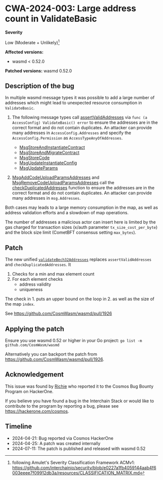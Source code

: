 # CWA-2024-003: Large address count in ValidateBasic

**Severity**

Low (Moderate + Unlikely)[^1]

**Affected versions:**

- wasmd < 0.52.0

**Patched versions:** wasmd 0.52.0

## Description of the bug

In multiple wasmd message types it was possible to add a large number of addresses which might lead to unexpected resource consumption in `ValidateBasic`.

1. The following message types call [assertValidAddresses] via `func (a AccessConfig) ValidateBasic() error` to ensure the addresses are in the correct format and do not contain duplicates. An attacker can provide many addresses in `AccessConfig.Addresses` and specify the `AccessConfig.Permission` as `AccessTypeAnyOfAddresses`.

   - [MsgStoreAndInstantiateContract]
   - [MsgStoreAndMigrateContract]
   - [MsgStoreCode]
   - [MsgUpdateInstantiateConfig]
   - [MsgUpdateParams]

2. [MsgAddCodeUploadParamsAddresses] and [MsgRemoveCodeUploadParamsAddresses] call the [checkDuplicatedAddresses] function to ensure the addresses are in the correct format and do not contain duplicates. An attacker can provide many addresses in `msg.Addresses`.

Both cases may leads to a large memory consumption in the map, as well as address validation efforts and a slowdown of map operations.

The number of addresses a malicious actor can insert here is limited by the gas charged
for transaction sizes (x/auth parameter `tx_size_cost_per_byte`)
and the block size limit (CometBFT consensus setting `max_bytes`).

[MsgUpdateInstantiateConfig]: https://github.com/CosmWasm/wasmd/blob/v0.51.0/x/wasm/types/tx.go#L322
[MsgStoreAndInstantiateContract]: https://github.com/CosmWasm/wasmd/blob/v0.51.0/x/wasm/types/tx.go#L451
[MsgStoreAndMigrateContract]: https://github.com/CosmWasm/wasmd/blob/v0.51.0/x/wasm/types/tx.go#L539
[MsgStoreCode]: https://github.com/CosmWasm/wasmd/blob/v0.51.0/x/wasm/types/tx.go#L70
[MsgUpdateParams]: https://github.com/CosmWasm/wasmd/blob/v0.51.0/x/wasm/types/tx.go#L341
[assertValidAddresses]: https://github.com/CosmWasm/wasmd/blob/v0.51.0/x/wasm/types/params.go#L137
[MsgAddCodeUploadParamsAddresses]: https://github.com/CosmWasm/wasmd/blob/v0.51.0/x/wasm/types/tx.go#L475
[MsgRemoveCodeUploadParamsAddresses]: https://github.com/CosmWasm/wasmd/blob/v0.51.0/x/wasm/types/tx.go#L495
[checkDuplicatedAddresses]: https://github.com/CosmWasm/wasmd/blob/v0.51.0/x/wasm/types/tx.go#L500-L509

## Patch

The new unified [`validateBech32Addresses`] replaces `assertValidAddresses` and `checkDuplicatedAddresses`. It

1. Checks for a min and max element count
2. For each element checks
   - address validity
   - uniqueness

The check in 1. puts an upper bound on the loop in 2. as well as the size of the map `index`.

See https://github.com/CosmWasm/wasmd/pull/1926

[`validateBech32Addresses`]: https://github.com/CosmWasm/wasmd/blob/v0.52.0/x/wasm/types/validation.go#L102-L126

## Applying the patch

Ensure you use wasmd 0.52 or higher in your Go project:
`go list -m github.com/CosmWasm/wasmd`

Alternatively you can backport the patch from https://github.com/CosmWasm/wasmd/pull/1926.

## Acknowledgement

This issue was found by [Richie](https://github.com/sushiwushi) who reported it to the Cosmos Bug Bounty Program on
HackerOne.

If you believe you have found a bug in the Interchain Stack or would like to contribute to the
program by reporting a bug, please see <https://hackerone.com/cosmos>.

## Timeline

- 2024-04-21: Bug reported via Cosmos HackerOne
- 2024-04-25: A patch was created internally
- 2024-07-11: The patch is published and released with wasmd 0.52

[^1]: following Amulet's Severity Classification Framework ACMv1: https://github.com/interchainio/security/blob/e0227a1fb4059144aab4f6003eeee7f09912db3a/resources/CLASSIFICATION_MATRIX.md
